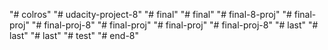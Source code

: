 "# colros" 
"# udacity-project-8" 
"# final" 
"# final" 
"# final-8-proj" 
"# final-proj" 
"# final-proj-8" 
"# final-proj" 
"# final-proj" 
"# final-proj-8" 
"# last" 
"# last" 
"# last" 
"# test" 
"# end-8" 
